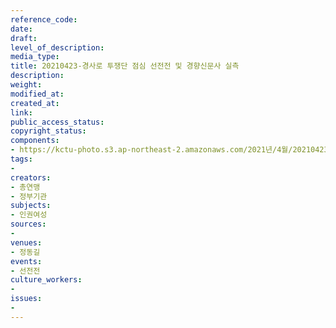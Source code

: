 ```yaml
---
reference_code: 
date: 
draft: 
level_of_description: 
media_type: 
title: 20210423-경사로 투쟁단 점심 선전전 및 경향신문사 실측
description: 
weight: 
modified_at: 
created_at: 
link: 
public_access_status: 
copyright_status: 
components:
- https://kctu-photo.s3.ap-northeast-2.amazonaws.com/2021년/4월/20210423-경사로+투쟁단+점심+선전전+및+경향신문사+실측/_1DX0002.jpg
tags:
- 
creators:
- 총연맹
- 정부기관
subjects:
- 인권여성
sources:
- 
venues:
- 정동길
events:
- 선전전
culture_workers:
- 
issues:
- 
---
```

